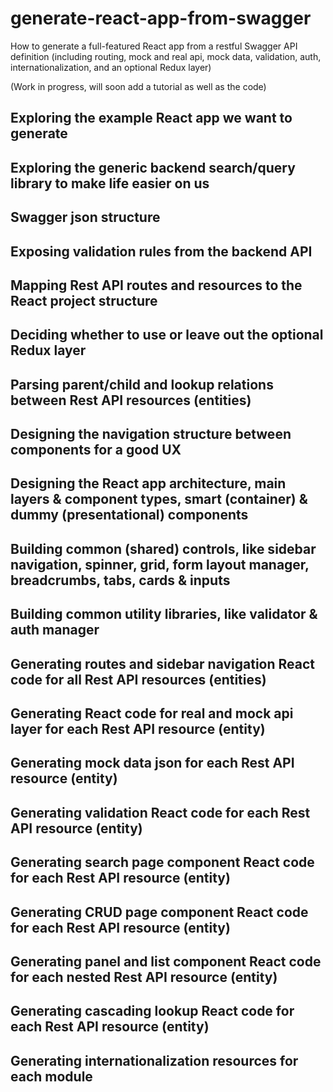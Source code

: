 # generate-react-app-from-swagger
How to generate a full-featured React app from a restful Swagger API definition (including routing, mock and real api, mock data, validation, auth, internationalization, and an optional Redux layer)

(Work in progress, will soon add a tutorial as well as the code)

## Exploring the example React app we want to generate 
## Exploring the generic backend search/query library to make life easier on us 
## Swagger json structure
## Exposing validation rules from the backend API
## Mapping Rest API routes and resources to the React project structure
## Deciding whether to use or leave out the optional Redux layer
## Parsing parent/child and lookup relations between Rest API resources (entities)
## Designing the navigation structure between components for a good UX
## Designing the React app architecture, main layers & component types, smart (container) & dummy (presentational) components 
## Building common (shared) controls, like sidebar navigation, spinner, grid, form layout manager, breadcrumbs, tabs, cards & inputs
## Building common utility libraries, like validator & auth manager
## Generating routes and sidebar navigation React code for all Rest API resources (entities)
## Generating React code for real and mock api layer for each Rest API resource (entity)
## Generating mock data json for each Rest API resource (entity)
## Generating validation React code for each Rest API resource (entity)
## Generating search page component React code for each Rest API resource (entity)
## Generating CRUD page component React code for each Rest API resource (entity)
## Generating panel and list component React code for each nested Rest API resource (entity)
## Generating cascading lookup React code for each Rest API resource (entity)
## Generating internationalization resources for each module
